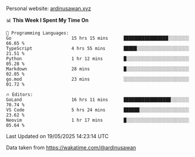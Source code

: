 Personal website: [ardinusawan.xyz](https://ardinusawan.xyz)

<!--START_SECTION:waka-->
📊 **This Week I Spent My Time On** 

```text
💬 Programming Languages: 
Go                       15 hrs 15 mins      █████████████████░░░░░░░░   66.65 % 
TypeScript               4 hrs 55 mins       █████░░░░░░░░░░░░░░░░░░░░   21.51 % 
Python                   1 hr 12 mins        █░░░░░░░░░░░░░░░░░░░░░░░░   05.28 % 
Markdown                 28 mins             █░░░░░░░░░░░░░░░░░░░░░░░░   02.05 % 
go.mod                   23 mins             ░░░░░░░░░░░░░░░░░░░░░░░░░   01.72 % 

🔥 Editors: 
GoLand                   16 hrs 11 mins      ██████████████████░░░░░░░   70.74 % 
VS Code                  5 hrs 24 mins       ██████░░░░░░░░░░░░░░░░░░░   23.62 % 
Neovim                   1 hr 17 mins        █░░░░░░░░░░░░░░░░░░░░░░░░   05.64 % 
```


 Last Updated on 19/05/2025 14:23:14 UTC
<!--END_SECTION:waka-->
Data taken from https://wakatime.com/@ardinusawan
